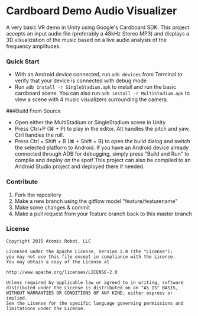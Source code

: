 # Cardboard Demo Audio Visualizer
A very basic VR demo in Unity using Google's Cardboard SDK. This project accepts an input audio file (preferably a 48kHz Stereo MP3) and displays a 3D visualization of the music based on a live audio analysis of the frequency amplitudes. 

### Quick Start
* With an Android device connected, run `adb devices` from Terminal to verify that your device is connected with debug mode
* Run `adb install -r SingleStadium.apk` to install and run the basic cardboard scene. You can also run `adb install -r MultiStadium.apk` to view a scene with 4 music visualizers surrounding the camera.

###Build From Source
* Open either the MultiStadium or SingleStadium scene in Unity
* Press Ctrl+P (⌘ + P) to play in the editor. Alt handles the pitch and yaw, Ctrl handles the roll.
* Press Ctrl + Shift + B (⌘ + Shift + B) to open the build dialog and switch the selected platform to Android. If you have an Android device already connected through ADB for debugging, simply press "Build and Run" to compile and deploy on the spot! This project can also be compiled to an Android Studio project and deployed there if needed.

### Contribute
1. Fork the repository
2. Make a new branch using the gitflow model "feature/featurename"
3. Make some changes & commit
4. Make a pull request from your feature branch back to this master branch

### License
    Copyright 2015 Atomic Robot, LLC
    
    Licensed under the Apache License, Version 2.0 (the "License");
    you may not use this file except in compliance with the License.
    You may obtain a copy of the License at
    
    http://www.apache.org/licenses/LICENSE-2.0
    
    Unless required by applicable law or agreed to in writing, software
    distributed under the License is distributed on an "AS IS" BASIS,
    WITHOUT WARRANTIES OR CONDITIONS OF ANY KIND, either express or implied.
    See the License for the specific language governing permissions and
    limitations under the License.
